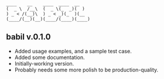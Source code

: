 ```
____    __    ____  ____  __   
(  _ \  /__\  (  _ \(_  _)(  )  
) _ < /(__)\  ) _ < _)(_  )(__ 
(____/(__)(__)(____/(____)(____)
```

## babil v.0.1.0

* Added usage examples, and a sample test case.
* Added some documentation.
* Initially-working version.
* Probably needs some more polish to be production-quality.
